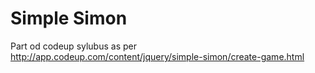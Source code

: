 # Simple Simon

Part od codeup sylubus as per 
http://app.codeup.com/content/jquery/simple-simon/create-game.html